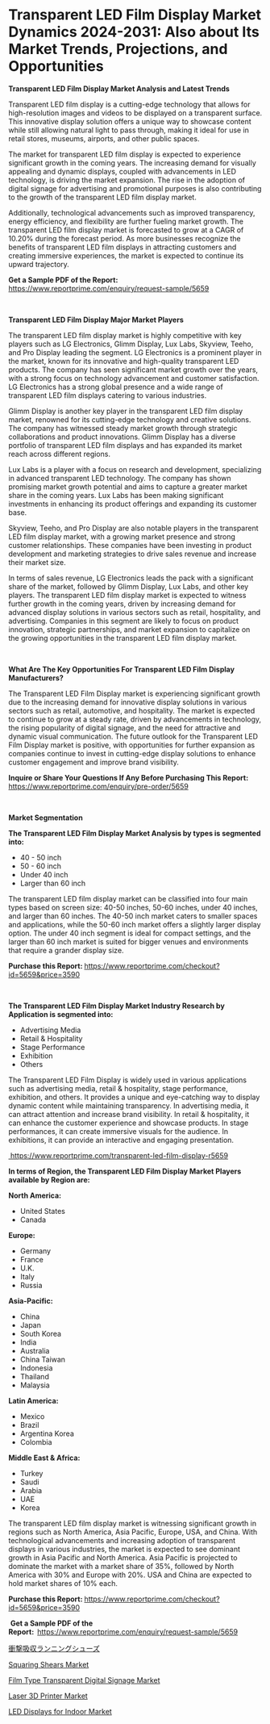 <p><h1>Transparent LED Film Display Market Dynamics 2024-2031: Also about Its Market Trends, Projections, and Opportunities</h1></p><p><strong>Transparent LED Film Display Market Analysis and Latest Trends</strong></p>
<p><p>Transparent LED film display is a cutting-edge technology that allows for high-resolution images and videos to be displayed on a transparent surface. This innovative display solution offers a unique way to showcase content while still allowing natural light to pass through, making it ideal for use in retail stores, museums, airports, and other public spaces.</p><p>The market for transparent LED film display is expected to experience significant growth in the coming years. The increasing demand for visually appealing and dynamic displays, coupled with advancements in LED technology, is driving the market expansion. The rise in the adoption of digital signage for advertising and promotional purposes is also contributing to the growth of the transparent LED film display market.</p><p>Additionally, technological advancements such as improved transparency, energy efficiency, and flexibility are further fueling market growth. The transparent LED film display market is forecasted to grow at a CAGR of 10.20% during the forecast period. As more businesses recognize the benefits of transparent LED film displays in attracting customers and creating immersive experiences, the market is expected to continue its upward trajectory.</p></p>
<p><strong>Get a Sample PDF of the Report:&nbsp;</strong> <a href="https://www.reportprime.com/enquiry/request-sample/5659">https://www.reportprime.com/enquiry/request-sample/5659</a></p>
<p>&nbsp;</p>
<p><strong>Transparent LED Film Display Major Market Players</strong></p>
<p><p>The transparent LED film display market is highly competitive with key players such as LG Electronics, Glimm Display, Lux Labs, Skyview, Teeho, and Pro Display leading the segment. LG Electronics is a prominent player in the market, known for its innovative and high-quality transparent LED products. The company has seen significant market growth over the years, with a strong focus on technology advancement and customer satisfaction. LG Electronics has a strong global presence and a wide range of transparent LED film displays catering to various industries.</p><p>Glimm Display is another key player in the transparent LED film display market, renowned for its cutting-edge technology and creative solutions. The company has witnessed steady market growth through strategic collaborations and product innovations. Glimm Display has a diverse portfolio of transparent LED film displays and has expanded its market reach across different regions.</p><p>Lux Labs is a player with a focus on research and development, specializing in advanced transparent LED technology. The company has shown promising market growth potential and aims to capture a greater market share in the coming years. Lux Labs has been making significant investments in enhancing its product offerings and expanding its customer base.</p><p>Skyview, Teeho, and Pro Display are also notable players in the transparent LED film display market, with a growing market presence and strong customer relationships. These companies have been investing in product development and marketing strategies to drive sales revenue and increase their market size.</p><p>In terms of sales revenue, LG Electronics leads the pack with a significant share of the market, followed by Glimm Display, Lux Labs, and other key players. The transparent LED film display market is expected to witness further growth in the coming years, driven by increasing demand for advanced display solutions in various sectors such as retail, hospitality, and advertising. Companies in this segment are likely to focus on product innovation, strategic partnerships, and market expansion to capitalize on the growing opportunities in the transparent LED film display market.</p></p>
<p>&nbsp;</p>
<p><strong>What Are The Key Opportunities For Transparent LED Film Display Manufacturers?</strong></p>
<p><p>The Transparent LED Film Display market is experiencing significant growth due to the increasing demand for innovative display solutions in various sectors such as retail, automotive, and hospitality. The market is expected to continue to grow at a steady rate, driven by advancements in technology, the rising popularity of digital signage, and the need for attractive and dynamic visual communication. The future outlook for the Transparent LED Film Display market is positive, with opportunities for further expansion as companies continue to invest in cutting-edge display solutions to enhance customer engagement and improve brand visibility.</p></p>
<p><strong>Inquire or Share Your Questions If Any Before Purchasing This Report:</strong> <a href="https://www.reportprime.com/enquiry/pre-order/5659">https://www.reportprime.com/enquiry/pre-order/5659</a></p>
<p>&nbsp;</p>
<p><strong>Market Segmentation</strong></p>
<p><strong>The Transparent LED Film Display Market Analysis by types is segmented into:</strong></p>
<p><ul><li>40 - 50 inch</li><li>50 - 60 inch</li><li>Under 40 inch</li><li>Larger than 60 inch</li></ul></p>
<p><p>The transparent LED film display market can be classified into four main types based on screen size: 40-50 inches, 50-60 inches, under 40 inches, and larger than 60 inches. The 40-50 inch market caters to smaller spaces and applications, while the 50-60 inch market offers a slightly larger display option. The under 40 inch segment is ideal for compact settings, and the larger than 60 inch market is suited for bigger venues and environments that require a grander display size.</p></p>
<p><strong>Purchase this Report:&nbsp;</strong><a href="https://www.reportprime.com/checkout?id=5659&price=3590">https://www.reportprime.com/checkout?id=5659&price=3590</a></p>
<p>&nbsp;</p>
<p><strong>The Transparent LED Film Display Market Industry Research by Application is segmented into:</strong></p>
<p><ul><li>Advertising Media</li><li>Retail & Hospitality</li><li>Stage Performance</li><li>Exhibition</li><li>Others</li></ul></p>
<p><p>The Transparent LED Film Display is widely used in various applications such as advertising media, retail & hospitality, stage performance, exhibition, and others. It provides a unique and eye-catching way to display dynamic content while maintaining transparency. In advertising media, it can attract attention and increase brand visibility. In retail & hospitality, it can enhance the customer experience and showcase products. In stage performances, it can create immersive visuals for the audience. In exhibitions, it can provide an interactive and engaging presentation.</p></p>
<p><a href="https://www.reportprime.com/transparent-led-film-display-r5659">&nbsp;https://www.reportprime.com/transparent-led-film-display-r5659</a></p>
<p><strong>In terms of Region, the Transparent LED Film Display Market Players available by Region are:</strong></p>
<p>
    <p> <strong> North America: </strong>
        <ul>
            <li>United States</li>
            <li>Canada</li>
        </ul>
        </p> 
    <p> <strong> Europe: </strong>
        <ul>
            <li>Germany</li>
            <li>France</li>
            <li>U.K.</li>
            <li>Italy</li>
            <li>Russia</li>
        </ul>
        </p> 
    <p> <strong> Asia-Pacific: </strong>
        <ul>
            <li>China</li>
            <li>Japan</li>
            <li>South Korea</li>
            <li>India</li>
            <li>Australia</li>
            <li>China Taiwan</li>
            <li>Indonesia</li>
            <li>Thailand</li>
            <li>Malaysia</li>
        </ul>
        </p> 
    <p> <strong> Latin America: </strong>
        <ul>
            <li>Mexico</li>
            <li>Brazil</li>
            <li>Argentina Korea</li>
            <li>Colombia</li>
        </ul>
        </p> 
    <p> <strong> Middle East & Africa: </strong>
        <ul>
            <li>Turkey</li>
            <li>Saudi</li>
            <li>Arabia</li>
            <li>UAE</li>
            <li>Korea</li>
        </ul>
    </p>
    </p>
<p><p>The transparent LED film display market is witnessing significant growth in regions such as North America, Asia Pacific, Europe, USA, and China. With technological advancements and increasing adoption of transparent displays in various industries, the market is expected to see dominant growth in Asia Pacific and North America. Asia Pacific is projected to dominate the market with a market share of 35%, followed by North America with 30% and Europe with 20%. USA and China are expected to hold market shares of 10% each.</p></p>
<p><strong>Purchase this Report: </strong><a href="https://www.reportprime.com/checkout?id=5659&price=3590">https://www.reportprime.com/checkout?id=5659&price=3590</a></p>
<p>&nbsp;<strong>Get a Sample PDF of the Report:&nbsp;&nbsp;</strong><a href="https://www.reportprime.com/enquiry/request-sample/5659">https://www.reportprime.com/enquiry/request-sample/5659</a></p>
<p><strong></strong></p>
<p><p><a href="https://github.com/ReyesKohler20231/Market-Research-Report-List-1/blob/main/884403774340.md">衝撃吸収ランニングシューズ</a></p><p><a href="https://www.linkedin.com/pulse/squaring-shears-market-insight-trends-growth-forecasted-from-ppone">Squaring Shears Market</a></p><p><a href="https://github.com/JeanneSawayn2023/Market-Research-Report-List-1/blob/main/film-type-transparent-digital-signage-market.md">Film Type Transparent Digital Signage Market</a></p><p><a href="https://issuu.com/reportprime-2/docs/laser-3d-printer-market-size-2030.pptx">Laser 3D Printer Market</a></p><p><a href="https://github.com/RebekaAnderson14/Market-Research-Report-List-1/blob/main/led-displays-for-indoor-market.md">LED Displays for Indoor Market</a></p></p>